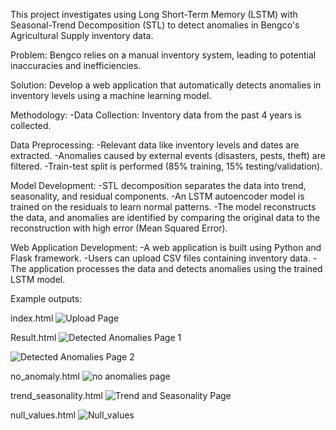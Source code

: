 This project investigates using Long Short-Term Memory (LSTM) with Seasonal-Trend Decomposition (STL) to detect anomalies in Bengco's Agricultural Supply inventory data.

Problem: Bengco relies on a manual inventory system, leading to potential inaccuracies and inefficiencies.

Solution: Develop a web application that automatically detects anomalies in inventory levels using a machine learning model.

Methodology:
-Data Collection: Inventory data from the past 4 years is collected.

Data Preprocessing:
-Relevant data like inventory levels and dates are extracted.
-Anomalies caused by external events (disasters, pests, theft) are filtered.
-Train-test split is performed (85% training, 15% testing/validation).

Model Development:
-STL decomposition separates the data into trend, seasonality, and residual components.
-An LSTM autoencoder model is trained on the residuals to learn normal patterns.
-The model reconstructs the data, and anomalies are identified by comparing the original data to the reconstruction with high error (Mean Squared Error).

Web Application Development:
-A web application is built using Python and Flask framework.
-Users can upload CSV files containing inventory data.
-The application processes the data and detects anomalies using the trained LSTM model.

Example outputs:

index.html
![Upload Page](https://github.com/CarlosIanL/Anomaly-Detection-on-Inventory-Levels-Data-using-LSTM-with-STL-Seasonal-Trend-Decomposition/assets/132331338/032ad514-0ecd-4b2a-b8e6-59f21d8bd52e)

Result.html
![Detected Anomalies Page 1](https://github.com/CarlosIanL/Anomaly-Detection-on-Inventory-Levels-Data-using-LSTM-with-STL-Seasonal-Trend-Decomposition/assets/132331338/47ed878a-986b-4801-9247-471ca986f469)

![Detected Anomalies Page 2](https://github.com/CarlosIanL/Anomaly-Detection-on-Inventory-Levels-Data-using-LSTM-with-STL-Seasonal-Trend-Decomposition/assets/132331338/4c80534f-455e-467f-89a5-7f81a9672fa8)

no_anomaly.html
![no anomalies page](https://github.com/CarlosIanL/Anomaly-Detection-on-Inventory-Levels-Data-using-LSTM-with-STL-Seasonal-Trend-Decomposition/assets/132331338/9eca1a32-8a56-48fa-bb25-d24260397692)

trend_seasonality.html
![Trend and Seasonality Page](https://github.com/CarlosIanL/Anomaly-Detection-on-Inventory-Levels-Data-using-LSTM-with-STL-Seasonal-Trend-Decomposition/assets/132331338/fd8239ec-1c23-44b7-9a3f-06800f67f5b9)

null_values.html
![Null_values](https://github.com/CarlosIanL/Anomaly-Detection-on-Inventory-Levels-Data-using-LSTM-with-STL-Seasonal-Trend-Decomposition/assets/132331338/1d42645b-0777-4639-b089-6635a578793a)
